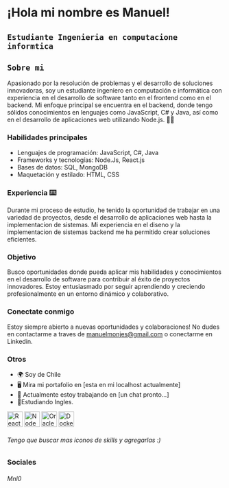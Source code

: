 ¡Hola mi nombre es Manuel!
===
`Estudiante Ingenieria en computacione informtica`
---
`Sobre mi`
---
Apasionado por la resolución de problemas y el desarrollo de soluciones innovadoras, soy un estudiante ingeniero en computación e informática con experiencia en el desarrollo de software tanto en el frontend como en el backend. Mi enfoque principal se encuentra en el backend, donde tengo sólidos conocimientos en lenguajes como JavaScript, C# y Java, así como en el desarrollo de aplicaciones web utilizando Node.js. 👨‍💻 <br>

### Habilidades principales

* Lenguajes de programación: JavaScript, C#, Java
* Frameworks y tecnologías: Node.Js, React.js
* Bases de datos: SQL, MongoDB 
* Maquetación  y estilado: HTML, CSS

### Experiencia ⌨️

Durante mi proceso de estudio, he tenido la oportunidad de trabajar en una variedad de proyectos, desde el desarrollo de aplicaciones web hasta la implementacion de sistemas. Mi experiencia en el diseno y la implementacion de sistemas backend me ha permitido crear soluciones eficientes.

### Objetivo

Busco oportunidades donde pueda aplicar mis habilidades y conocimientos en el desarrollo de software para contribuir al éxito de proyectos innovadores. Estoy entusiasmado por seguir aprendiendo y creciendo profesionalmente en un entorno dinámico y colaborativo.

### Conectate conmigo

Estoy siempre abierto a nuevas oportunidades y colaboraciones! No dudes en contactarme a traves de manuelmonjes@gmail.com o conectarme en Linkedin.

### Otros

* 🌍 Soy de Chile
* 🖥️ Mira mi portafolio en [esta en mi localhost actualmente]
* 🚀 Actualmente estoy trabajando en [un chat pronto...]
* 📑Estudiando Ingles.

<p align="left">
  <a href="https://reactjs.org/" target= "_blank" rel="noreferrer"><img src="https://raw.githubusercontent.com/danielcranney/readme-generator/main/public/icons/skills/react-colored.svg" width="36" height ="36" alt="React" /></a>
  <a href="https://nodejs.org/en/" target="_blank" rel="noreferrer"> <img src="https://raw.githubusercontent.com/danielcranney/readme-generator/main/public/icons/skills/nodejs-colored.svg" width="36" height="36" alt="NodeJS" /></a>
  <a href="https://www.oracle.com/uk/ index.html" target="_blank" rel="noreferrer"><img src="https://raw.githubusercontent.com/danielcranney/readme-generator/main/public/icons/skills/oracle-colored.svg" width="36" height="36" alt="Oracle" /></a>
  <a href="https://www.docker.com/" target="_blank" rel="noreferrer "><img src="https://raw.githubusercontent.com/danielcranney/readme-generator/main/public/icons/skills/docker-colored.svg" width="36" height="36" alt=" Docker" /></a>
  <h6>Tengo que buscar mas iconos de skills y agregarlas :)</h6>
</p>

### Sociales

<p align="left"> 
<h6>Mnl0</h6>
</p>
